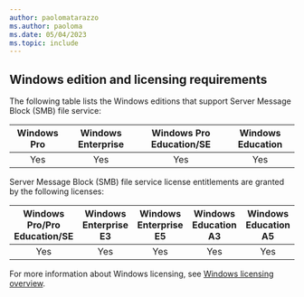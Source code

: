 ```yaml
---
author: paolomatarazzo
ms.author: paoloma
ms.date: 05/04/2023
ms.topic: include
---
```


## Windows edition and licensing requirements

The following table lists the Windows editions that support Server Message Block (SMB) file service:

|Windows Pro|Windows Enterprise|Windows Pro Education/SE|Windows Education|
|:---:|:---:|:---:|:---:|
|Yes|Yes|Yes|Yes|

Server Message Block (SMB) file service license entitlements are granted by the following licenses:

|Windows Pro/Pro Education/SE|Windows Enterprise E3|Windows Enterprise E5|Windows Education A3|Windows Education A5|
|:---:|:---:|:---:|:---:|:---:|
|Yes|Yes|Yes|Yes|Yes|

For more information about Windows licensing, see [Windows licensing overview](/windows/whats-new/windows-licensing).

